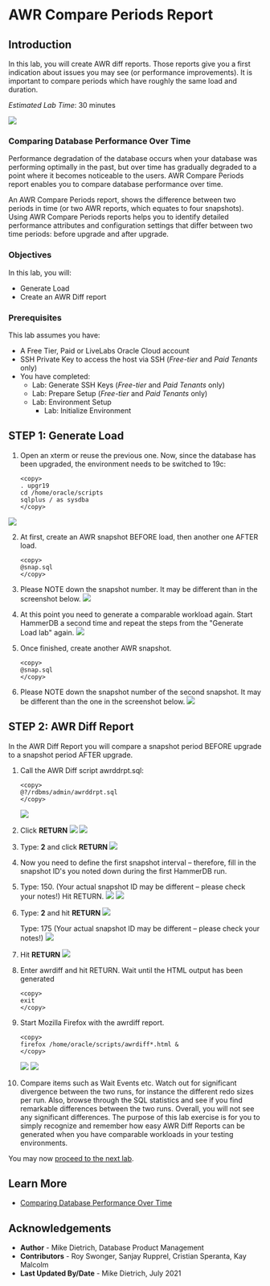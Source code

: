 # AWR Compare Periods Report

## Introduction

In this lab, you will create AWR diff reports. Those reports give you a first indication about issues you may see (or performance improvements). It is important to compare periods which have roughly the same load and duration.

*Estimated Lab Time*: 30 minutes

![](./images/performance_prescription_02.png " ")

### Comparing Database Performance Over Time
Performance degradation of the database occurs when your database was performing optimally in the past, but over time has gradually degraded to a point where it becomes noticeable to the users. AWR Compare Periods report enables you to compare database performance over time.

An AWR Compare Periods report, shows the difference between two periods in time (or two AWR reports, which equates to four snapshots). Using AWR Compare Periods reports helps you to identify detailed performance attributes and configuration settings that differ between two time periods: before upgrade and after upgrade.

### Objectives

In this lab, you will:
* Generate Load
* Create an AWR Diff report

### Prerequisites
This lab assumes you have:
- A Free Tier, Paid or LiveLabs Oracle Cloud account
- SSH Private Key to access the host via SSH (*Free-tier* and *Paid Tenants* only)
- You have completed:
    - Lab: Generate SSH Keys (*Free-tier* and *Paid Tenants* only)
    - Lab: Prepare Setup (*Free-tier* and *Paid Tenants* only)
    - Lab: Environment Setup
		- Lab: Initialize Environment

## **STEP 1**: Generate Load

1.  Open an xterm or reuse the previous one. Now, since the database has been upgraded, the environment needs to be switched to 19c:
	```
	<copy>
    . upgr19
    cd /home/oracle/scripts
    sqlplus / as sysdba
	</copy>
	```
   ![](./images/upgrade_19c_29.png " ")

2. At first, create an AWR snapshot BEFORE load, then another one AFTER load.

	```
	<copy>
	@snap.sql
	</copy>
	```

3. Please NOTE down the snapshot number. It may be different than in the screenshot below.
   ![](./images/upgrade_19c_30.png " ")

4. At this point you need to generate a comparable workload again. Start HammerDB a second time and repeat the steps from the "Generate Load lab" again.
   ![](./images/hammerdb02.png " ")

5. Once finished, create another AWR snapshot.

	```
	<copy>
	@snap.sql
	</copy>
	```

6. Please NOTE down the snapshot number of the second snapshot. It may be different than the one in the screenshot below.
   ![](./images/upgrade_19c_31.png " ")

## **STEP 2**: AWR Diff Report

In the AWR Diff Report you will compare a snapshot period BEFORE upgrade to a snapshot period AFTER upgrade.

1. Call the AWR Diff script awrddrpt.sql:

	```
	<copy>
	@?/rdbms/admin/awrddrpt.sql
	</copy>
	```
	![](./images/upgrade_19c_32-2.png " ")

	<!-- ```
	Specify the Report Type
	~~~~~~~~~~~~~~~~~~~~~~~
	Would you like an HTML report, or a plain text report?
	Enter 'html' for an HTML report, or 'text' for plain text
	Defaults to 'html'
	Enter value for report_type:
	``` -->

2. Click **RETURN**
   ![](./images/upgrade_19c_32.png " ")
   ![](./images/upgrade_19c_33-2.png " ")


	<!--```
	Instances in this Workload Repository schema
	~~~~~~~~~~~~~~~~~~~~~~~~~~~~~~~~~~~~~~~~~~~~
	DB Id      Inst Num	DB Name      Instance	  Host
	------------ ---------- ---------    ----------   ------
	* 72245725	 1	UPGR	     UPGR	  localhost.lo

	Database Id and Instance Number for the First Pair of Snapshots
	~~~~~~~~~~~~~~~~~~~~~~~~~~~~~~~~~~~~~~~~~~~~~~~~~~~~~~~~~~~~~~~
	Using	72245725 for Database Id for the first pair of snapshots
	Using	       1 for Instance Number for the first pair of snapshots


	Specify the number of days of snapshots to choose from
	~~~~~~~~~~~~~~~~~~~~~~~~~~~~~~~~~~~~~~~~~~~~~~~~~~~~~~
	Entering the number of days (n) will result in the most recent
	(n) days of snapshots being listed.  Pressing  without
	specifying a number lists all completed snapshots.


	Enter value for num_days:
	``` -->

3.  Type: **2** and click **RETURN**
   ![](./images/upgrade_19c_34.png " ")

4. Now you need to define the first snapshot interval – therefore, fill in the snapshot ID's you noted down during the first HammerDB run.
	<!-- ```
	Enter value for num_days: 2

	Listing the last 2 days of Completed Snapshots
	Instance     DB Name	  Snap Id	Snap Started	Snap Level
	------------ ------------ ---------- ------------------ ----------

	UPGR	     UPGR		110  20 Feb 2020 22:12	  1
					111  20 Feb 2020 22:39	  1
					112  20 Feb 2020 22:40	  1
					113  21 Feb 2020 00:05	  1
					114  21 Feb 2020 00:15	  1


	Specify the First Pair of Begin and End Snapshot Ids
	~~~~~~~~~~~~~~~~~~~~~~~~~~~~~~~~~~~~~~~~~~~~~~~~~~~~
	Enter value for begin_snap:
	``` -->

5. Type: 150. (Your actual snapshot ID may be different – please check your notes!) Hit RETURN.
   ![](./images/upgrade_19c_35.png " ")
   ![](./images/upgrade_19c_36.png " ")


6. Type: **2** and hit **RETURN**
   ![](./images/upgrade_19c_37.png " ")

    Type: 175 (Your actual snapshot ID may be different – please check your notes!)
	![](./images/upgrade_19c_38.png " ")

7. Hit **RETURN**
   ![](./images/upgrade_19c_41.png " ")

8.  Enter awrdiff and hit RETURN. Wait until the HTML output has been generated

	```
	<copy>
	exit
	</copy>
	```

9. Start Mozilla Firefox with the awrdiff report.


	```
	<copy>
	firefox /home/oracle/scripts/awrdiff*.html &
	</copy>
	```
	![](./images/upgrade_19c_39.png " ")
	![](./images/upgrade_19c_40.png " ")

10. Compare items such as Wait Events etc. Watch out for significant divergence between the two runs, for instance the different redo sizes per run. Also, browse through the SQL statistics and see if you find remarkable differences between the two runs. Overall, you will not see any significant differences. The purpose of this lab exercise is for you to simply recognize and remember how easy AWR Diff Reports can be generated when you have comparable workloads in your testing environments.

You may now [proceed to the next lab](#next).

## Learn More

* [Comparing Database Performance Over Time](https://docs.oracle.com/en/database/oracle/oracle-database/19/tgdba/comparing-database-performance-over-time.html#GUID-BEDBF986-1A69-459A-90F5-350B8A407516)

## Acknowledgements
* **Author** - Mike Dietrich, Database Product Management
* **Contributors** -  Roy Swonger, Sanjay Rupprel, Cristian Speranta, Kay Malcolm
* **Last Updated By/Date** - Mike Dietrich, July 2021
